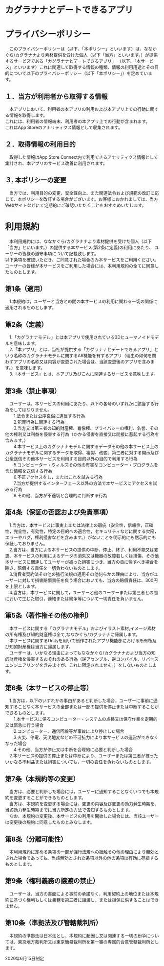 # カグラナナとデートできるアプリ  

# プライバシーポリシー
 
　このプライバシーポリシーは（以下、「本ポリシー」といいます）は、ななかぐら/カグラナナより素材提供を受けた個人（以下「当方」といいます。）が提供するサービスである「カグラナナとデートできるアプリ」
（以下、「本サービス」といいます）これに関連して取得する情報の種類、情報の利用用途とその目的について以下のプライバシーポリシー（以下「本ポリシー」）を定めています。
 
## １．当方が利用者から取得する情報
　本アプリにおいて、利用者の本アプリの利用および本アプリ上での行動に関する情報を取得します。  
 これには、利用者の情報端末、利用者の本アプリ上での行動が含まれます。    
 これはApp Storeのアナリティクス情報として収集されます。
 
## ２．取得情報の利用目的
　取得した情報はApp Store Connect内で利用できるアナリティクス情報として集計され、本アプリのサービス改善に利用されます。
 	
## ３. 本ポリシーの変更
　当方では、利用目的の変更、安全性向上、また関連法令および規範の改訂に応じて、本ポリシーを改訂する場合がございます。お客様におかれましては、当方Webサイトなどにて定期的にご確認いただくことをおすすめいたします。

# 利用規約
 
　本利用規約には、ななかぐら/カグラナナより素材提供を受けた個人（以下「当方」といいます。）の提供する本サービス(第2条に定義)の利用にあたり、 ユーザーの皆様の遵守事項について記載致します。  
以下条項を確認いただき、ご同意された場合のみ本サービスをご利用ください。  
ユーザーの皆様が本サービスをご利用した場合には、本利用規約の全てに同意したものとします。
  
## 第1条（適用）
　1.本規約は，ユーザーと当方との間の本サービスの利用に関わる一切の関係に適用されるものとします。  
 
## 第2条（定義）
　1.「カグラナナモデル」とは本アプリで使用されている3Dヒューマノイドモデルを意味します。  
　2.「本アプリ」とは、当社が提供する「カグラナナとデートできるアプリ」という名称のカグラナナモデルに関するAR機能を有するアプリ（理由の如何を問わずアプリの名称又は内容が変更された場合は、当該変更後のアプリを含みます。）を意味します。  
　3.「本サービス」とは、本アプリ及びこれに関連するサービスを意味します。  
   
## 第3条（禁止事項）
　ユーザーは、本サービスの利用にあたり、以下の各号のいずれかに該当する行為をしてはなりません。  
　　1.法令または公序良俗に違反する行為  
　　2.犯罪行為に関連する行為  
　　3.当方又は第三者の知的財産権、肖像権、プライバシーの権利、名誉、その他の権利又は利益を侵害する行為（かかる侵害を直接又は間接に惹起する行為を含みます。）  
　　4.本サービス上のカグラナナモデルに関するデータその他の本サービス上のカグラナナモデルに関するデータを取得、複製、改変、第三者に対する開示及び公衆送信その他本サービスを利用する目的以外の目的で利用する行為  
　　5.コンピューター・ウィルスその他の有害なコンピューター・プログラムを含む情報を送信する行為  
　　6.不正アクセスをし，またはこれを試みる行為  
　　7.当方が提供するインターフェース以外の方法で本サービスにアクセスを試みる行為  
　　8.その他、当方が不適切と合理的に判断する行為  
    
## 第4条（保証の否認および免責事項）
　1.当方は，本サービスに事実上または法律上の瑕疵（安全性，信頼性，正確性，完全性，有効性，特定の目的への適合性，セキュリティなどに関する欠陥，エラーやバグ，権利侵害などを含みます。）がないことを明示的にも黙示的にも保証しておりません。  
　2.当方は、当方による本サービスの提供の中断、停止、終了、利用不能又は変更、本サービスの利用によるデータの消失又は機器の故障若しくは損傷、その他本サービスに関連してユーザーが被った損害につき、当方の責に帰すべき場合を除き、賠償する責任を一切負わないものとします。  
　3.消費者契約法その他の強行法規の適用その他何らかの理由により、当方がユーザーに対して損害賠償責任を負う場合においても、当方の賠償責任は、300円を上限とします。  
　4.当方は，本サービスに関して，ユーザーと他のユーザーまたは第三者との間において生じた取引，連絡または紛争等について一切責任を負いません。  
       
## 第5条（著作権その他の権利）
　本サービスに関する「カグラナナモデル」およびイラスト素材,イメージ素材の所有権及び知的財産権は全て,ななかぐら/カグラナナに帰属します。  
　本サービスに関するUnityを用いて制作されたアプリ機能部における所有権及び知的財産権は当方に帰属します。  
　ユーザーは、いかなる理由によってもななかぐら/カグラナナおよび当方の知的財産権を侵害するおそれのある行為（逆アセンブル、逆コンパイル、リバースエンジニアリングを含みますが、これに限定されません。）をしないものとします。  
     
## 第6条（本サービスの停止等）
　1.当方は，以下のいずれかの事由があると判断した場合，ユーザーに事前に通知することなく本サービスの全部または一部の提供を停止または中断することができるものとします。    
　　1.本サービスに係るコンピューター・システムの点検又は保守作業を定期的又は緊急に行う場合    
　　2.コンピューター、通信回線等が事故により停止した場合    
　　3.火災、停電、天災地変などの不可抗力により本サービスの運営ができなくなった場合    
　　4.その他、当方が停止又は中断を合理的に必要と判断した場合  
　2.本サービスの提供の停止または中断により、ユーザーまたは第三者が被ったいかなる不利益または損害についても，一切の責任を負わないものとします。    
 
## 第7条（本規約等の変更）
　当方は、必要と判断した場合には，ユーザーに通知することなくいつでも本規約を変更することができるものとします。  
　当方は、本規約を変更する場合には、変更の内容及び変更の効力発生時期を、当該効力発生時期までに当方所定の方法で告知するものとします。  
　なお、本規約の変更後、本サービスの利用を開始した場合には、当該ユーザーは変更後の規約に同意したものとみなします。  
  
## 第8条（分離可能性）
　本利用規約に定める条項の一部が強行法規への抵触その他の理由により無効とされた場合であっても、当該無効とされた条項以外の他の条項は有効に存続するものとします。  
 
## 第9条（権利義務の譲渡の禁止）
　ユーザーは，当方の書面による事前の承諾なく，利用契約上の地位または本規約に基づく権利もしくは義務を第三者に譲渡し，または担保に供することはできません。  
 
## 第10条（準拠法及び管轄裁判所）
　本規約の準拠法は日本法とし、本規約に起因し又は関連する一切の紛争については、東京地方裁判所又は東京簡易裁判所を第一審の専属的合意管轄裁判所とします。  
    
    
 2020年6月15日制定
  


